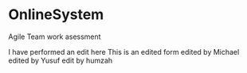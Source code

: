 # OnlineSystem
Agile Team work asessment

I have performed an edit here 
This is an edited form
edited by Michael
edited by Yusuf
edit by humzah
